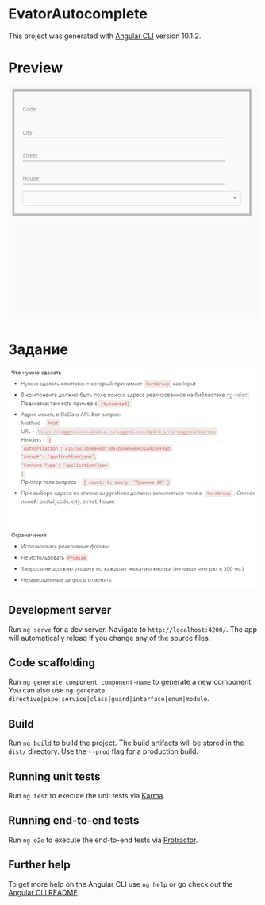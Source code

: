 # EvatorAutocomplete

This project was generated with [Angular CLI](https://github.com/angular/angular-cli) version 10.1.2.

# Preview
![](https://github.com/malcev-dmitry/evator-autocomplete/blob/master/src/assets/images/preview.gif)

# Задание
![](https://github.com/malcev-dmitry/evator-autocomplete/blob/master/src/assets/images/task.PNG)

## Development server

Run `ng serve` for a dev server. Navigate to `http://localhost:4200/`. The app will automatically reload if you change any of the source files.

## Code scaffolding

Run `ng generate component component-name` to generate a new component. You can also use `ng generate directive|pipe|service|class|guard|interface|enum|module`.

## Build

Run `ng build` to build the project. The build artifacts will be stored in the `dist/` directory. Use the `--prod` flag for a production build.

## Running unit tests

Run `ng test` to execute the unit tests via [Karma](https://karma-runner.github.io).

## Running end-to-end tests

Run `ng e2e` to execute the end-to-end tests via [Protractor](http://www.protractortest.org/).

## Further help

To get more help on the Angular CLI use `ng help` or go check out the [Angular CLI README](https://github.com/angular/angular-cli/blob/master/README.md).

